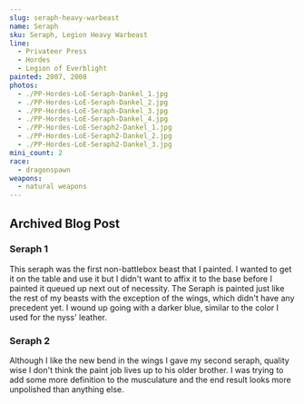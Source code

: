 ```yaml
---
slug: seraph-heavy-warbeast
name: Seraph
sku: Seraph, Legion Heavy Warbeast
line:
  - Privateer Press
  - Hordes
  - Legion of Everblight
painted: 2007, 2008
photos:
  - ./PP-Hordes-LoE-Seraph-Dankel_1.jpg
  - ./PP-Hordes-LoE-Seraph-Dankel_2.jpg
  - ./PP-Hordes-LoE-Seraph-Dankel_3.jpg
  - ./PP-Hordes-LoE-Seraph-Dankel_4.jpg
  - ./PP-Hordes-LoE-Seraph2-Dankel_1.jpg
  - ./PP-Hordes-LoE-Seraph2-Dankel_2.jpg
  - ./PP-Hordes-LoE-Seraph2-Dankel_3.jpg
mini_count: 2
race:
  - dragonspawn
weapons:
  - natural weapons
---
```


## Archived Blog Post

### Seraph 1

This seraph was the first non-battlebox beast that I painted. I wanted to get it on the table and use it but I didn't want to affix it to the base before I painted it queued up next out of necessity. The Seraph is painted just like the rest of my beasts with the exception of the wings, which didn't have any precedent yet. I wound up going with a darker blue, similar to the color I used for the nyss' leather.

### Seraph 2

Although I like the new bend in the wings I gave my second seraph, quality wise I don't think the paint job lives up to his older brother. I was trying to add some more definition to the musculature and the end result looks more unpolished than anything else.
